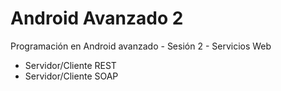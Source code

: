 # Android Avanzado 2
Programación en Android avanzado - Sesión 2 - Servicios Web
- Servidor/Cliente REST
- Servidor/Cliente SOAP

